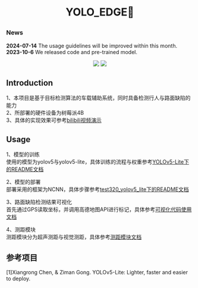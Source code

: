 # <p align="center"> YOLO_EDGE🚀</p>
### News 
**2024-07-14** The usage guidelines will be improved within this month.  
**2023-10-6**  We released code and pre-trained model.
<p align="center"><img src="https://img.shields.io/badge/YOLO~EDGE-v0.1-red?logo=gitlab&style=for-the-badge"> <img src="https://img.shields.io/badge/license-MIT-blue?logo=Hexo&style=for-the-badge"> </p>

## Introduction 
1、本项目是基于目标检测算法的车载辅助系统，同时具备检测行人与路面缺陷的能力  
2、所部署的硬件设备为树莓派4B  
3、具体的实现效果可参考[bilibili视频演示](https://www.bilibili.com/video/BV1EV411M7fK/?spm_id_from=333.999.0.0)

## Usage
1、模型的训练  
使用的模型为yolov5与yolov5-lite，具体训练的流程与权重参考[YOLOv5-Lite下的README文档](https://github.com/Wangkkklll/yolo_edge/tree/main/YOLOv5-Lite)  
  
2、模型的部署  
部署采用的框架为NCNN，具体步骤参考[test320_yolov5_lite下的README文档](https://github.com/Wangkkklll/yolo_edge/tree/main/test320_yolov5_lite)  

3、路面缺陷检测结果可视化  
首先通过GPS读取坐标，并调用高德地图API进行标记，具体参考[可视化代码使用文档]()  

4、测距模块  
测距模块分为超声测距与视觉测距，具体参考[测距模块文档]()

## 参考项目
<div id="refer-id"></div>
[1]Xiangrong Chen, & Ziman Gong. YOLOv5-Lite: Lighter, faster and easier to deploy.


